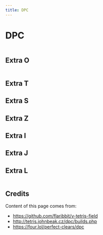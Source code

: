 ```yaml
---
title: DPC
---
```


# DPC

<div class="setups-container">

## Extra O

<TDPC name="O -> J" v-bind="extra_O.O2J" />
<TDPC name="J -> O" v-bind="extra_O.J2O" />


## Extra T

<TDPC name="Extra T" v-bind="extra_T.ALL" />

## Extra S

<TDPC name="S -> O" v-bind="extra_S.S2O" />
<TDPC name="O -> S" v-bind="extra_S.O2S" />

## Extra Z

<TDPC name="Z -> O" v-bind="extra_Z.Z2O" />
<TDPC name="O -> Z" v-bind="extra_Z.O2Z" />

## Extra I

<TDPC name="I -> L -> O" v-bind="extra_I.I2L2O" />
<TDPC name="O -> L" v-bind="extra_I.O2L" />
<TDPC name="L -> I" v-bind="extra_I.L2I" />

## Extra J

<TDPC name="OJ and ZS" v-bind="extra_J.OJZS" />
<TDPC name="OJ and SZ" v-bind="extra_J.OJSZ" />
<TDPC name="JO" v-bind="extra_J.JO" />

## Extra L

<TDPC name="OL and SZ" v-bind="extra_L.OLSZ" />
<TDPC name="OL and ZS" v-bind="extra_L.OLZS" />
<TDPC name="LO" v-bind="extra_L.LO" />

</div>

## Credits

Content of this page comes from:

- https://github.com/flaribbit/v-tetris-field
- http://tetris.johnbeak.cz/dpc/builds.php
- https://four.lol/perfect-clears/dpc

<!-- end -->

<script setup>
import TDPC from "../src/TDPC.vue";
import { extra_O, extra_T, extra_S, extra_Z, extra_I, extra_J, extra_L } from "../src/data";
</script>

<style>
.container {
  max-width: 90vw !important;
}
.fumen-item {
  width: 160px;
}
.setups-container {
    display: flex;
    flex-wrap: wrap;
}
.setups-container h2 {
    width: 100%;
}
</style>
